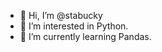 - 👋 Hi, I’m @stabucky
- 👀 I’m interested in Python.
- 🌱 I’m currently learning Pandas.

<!---
stabucky/stabucky is a ✨ special ✨ repository because its `README.md` (this file) appears on your GitHub profile.
You can click the Preview link to take a look at your changes.
--->
